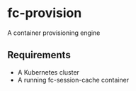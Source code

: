 # fc-provision
A container provisioning engine

## Requirements
- A Kubernetes cluster
- A running fc-session-cache container
